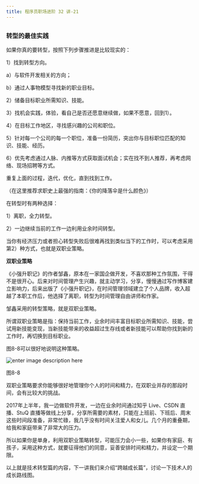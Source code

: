 ```yaml
---
title: 程序员职场进阶 32 讲-21
---
```

<article id="topicContainer" class="column_content"><h2 class="topic_title"></h2><div><h3 id="">转型的最佳实践</h3>
<p>如果你真的要转型，按照下列步骤推进是比较现实的：</p>
<p>1）找到转型方向。</p>
<p>a）与软件开发相关的方向；</p>
<p>b）通过人事物模型寻找新的职业目标。</p>
<p>2）储备目标职业所需知识、技能。</p>
<p>3）找机会实践，体验，看自己是否还愿意继续做，如果不愿意，回到1）。</p>
<p>4）在目标工作地区，寻找感兴趣的公司和职位。</p>
<p>5）针对每一个公司的每一个职位，准备一份简历，突出你与目标职位匹配的知识、技能、经历。</p>
<p>6）优先考虑通过人脉、内推等方式获取面试机会；实在找不到人推荐，再考虑网络、现场招聘等方式。</p>
<p>重复上面的过程，迭代，优化，直到找到工作。</p>
<p>（在这里推荐求职史上最强的指南：《你的降落伞是什么颜色》）</p>
<p>在转型时有两种选择：</p>
<p>1）离职，全力转型。</p>
<p>2）一边继续当前的工作一边利用业余时间转型。</p>
<p>当你有经济压力或者担心转型失败后很难再找到类似当下的工作时，可以考虑采用第2）种方式，也就是双职业策略。</p>
<p><strong>双职业策略</strong></p>
<p>《小强升职记》的作者邹鑫，原本在一家国企做开发，不喜欢那种工作氛围，干得不是很开心。后来对时间管理产生兴趣，就主动学习，分享，慢慢通过写作博客建立影响力，后来出版了《小强升职记》，在时间管理领域建立了个人品牌，收入超越了本职工作后，他选择了离职，转型为时间管理自由讲师和作家。</p>
<p>邹鑫采用的转型策略，就是双职业策略。</p>
<p>所谓双职业策略是指：保持当前工作，业余时间丰富目标职业所需知识、技能，尝试用新技能变现，当新技能带来的收益超过生存线或者新技能可以帮助你找到新的工作时，再切换到目标职业。</p>
<p>图8-8可以很好地说明这种策略。</p>
<p><img src="http://images.gitbook.cn/6febc850-f75a-11e7-bd56-d128cb6c9d1e" alt="enter image description here" /></p>
<p>图8-8</p>
<p>双职业策略要求你能够很好地管理你个人的时间和精力，在双职业并存的那段时间，会有比较大的挑战。</p>
<p>2017年上半年，我一边做软件开发，一边在业余时间通过知乎 Live、CSDN 直播、StuQ 直播等做线上分享，分享所需要的素材，只能在上班前、下班后、周末这些时间段准备，非常忙碌，我几乎没有时间关注爱人和女儿。几个月的重叠期，给我和家庭带来了非常大的压力。</p>
<p>所以如果你是单身，利用双职业策略转型，可能压力会小一些，如果你有家庭、有孩子，采用这种方式，就要征得他们的同意，妥善安排时间和精力，并设定一个期限。</p>
<p>以上就是技术转型篇的内容，下一讲我们来介绍“跨越成长篇”，讨论一下技术人的成长路线图。</p></div></article>
